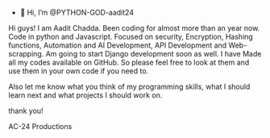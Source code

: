 - 👋 Hi, I’m @PYTHON-GOD-aadit24

Hi guys! I am Aadit Chadda. Been coding for almost more than an year now. Code in python and Javascript. Focused on security, Encryption, Hashing functions,
Automation and AI Development, API Development and Web-scrapping.
Am going to start Django development soon as well.
I have Made all my codes available on GitHub. 
So please feel free to look at them and use them in your own code if you need to.

Also let me know what you think of my programming skills, what I should learn next and what projects I should work on.
<!---
PYTHON-GOD-aadit24/PYTHON-GOD-aadit24 is a ✨ special ✨ repository because its `README.md` (this file) appears on your GitHub profile.
You can click the Preview link to take a look at your changes.
--->
thank you!

AC-24 Productions
